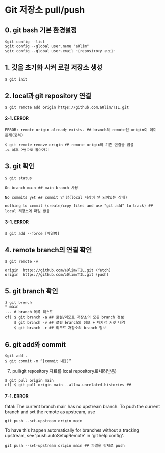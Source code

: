 # Git 저장소 pull/push
## 0. git bash 기본 환경설정
```
$git config --list
$git config --global user.name "a0lim"
$git config --global user.email "[repository 주소]"
```
## 1. 깃을 초기화 시켜 로컬 저장소 생성
```
$ git init 
```
## 2. local과 git repository 연결
```
$ git remote add origin https://github.com/a0lim/TIL.git
```
#### 2-1. ERROR
```
ERROR: remote origin already exists. ## branch의 remote인 origin이 이미 존재(중복)

$ git remote remove origin ## remote origin의 기존 연결을 끊음  
-> 이후 2번으로 돌아가기
```
## 3. git 확인
```
$ git status 

On branch main ## main branch 사용

No commits yet ## commit 안 함(local 저장이 안 되어있는 상태) 

nothing to commit (create/copy files and use "git add" to track) ## local 저장소에 파일 없음

```
#### 3-1. ERROR
```
$ git add --force [파일명]
```
## 4. remote branch의 연결 확인
```
$ git remote -v

origin  https://github.com/a0lim/TIL.git (fetch)
origin  https://github.com/a0lim/TIL.git (push)
```
## 5. git branch 확인
```
$ git branch
* main
... # branch 목록 리스트 
cf) $ git branch -a ## 로컬/리모트 저장소의 모든 branch 정보
    $ git branch -v ## 로컬 branch의 정보 + 마지막 커밋 내역
    $ git branch -r ## 리모트 저장소의 branch 정보

```
## 6. git add와 commit
```
$git add .
$ git commit -m “[commit 내용]”
```
7. pull(git repository 자료를 local repository로 내려받음)
```
$ git pull origin main
cf) $ git pull origin main --allow-unrelated-histories ##
```
#### 7-1. ERROR
fatal: The current branch main has no upstream branch.
To push the current branch and set the remote as upstream, use

    git push --set-upstream origin main

To have this happen automatically for branches without a tracking
upstream, see 'push.autoSetupRemote' in 'git help config'.

```
git push --set-upstream origin main ## 파일을 강제로 push
```
